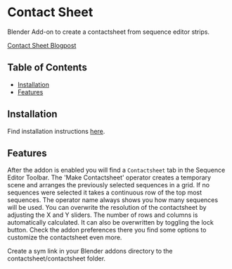 # Contact Sheet
Blender Add-on to create a contactsheet from sequence editor strips.

[Contact Sheet Blogpost](https://studio.blender.org/blog/contact-sheet-addon/)
## Table of Contents

- [Installation](#installation)
- [Features](#features)

## Installation
Find installation instructions [here](https://studio.blender.org/pipeline/addons/overview).

## Features
After the addon is enabled you will find a `Contactsheet` tab in the Sequence Editor Toolbar.
The 'Make Contactsheet' operator creates a temporary scene and arranges the previously selected sequences in a grid.
If no sequences were selected it takes a continuous row of the top most sequences.
The operator name always shows you how many sequences will be used.
You can overwrite the resolution of the contactsheet by adjusting the X and Y sliders.
The number of rows and columns is automatically calculated. It can also be overwritten by toggling the lock button.
Check the addon preferences there you find some options to customize the contactsheet even more.


Create a sym link in your Blender addons directory to the contactsheet/contactsheet folder.
